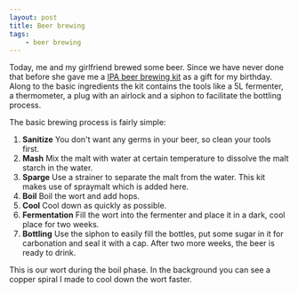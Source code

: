 ```yaml
---
layout: post
title: Beer brewing
tags:
    - beer brewing
---
```


Today, me and my girlfriend brewed some beer.
Since we have never done that before she gave me a [IPA beer brewing kit](http://www.koksbryggeriet.se/)
as a gift for my birthday. Along to the basic ingredients the kit contains the tools like a 5L fermenter,
a thermometer, a plug with an airlock and a siphon to facilitate the bottling process.

The basic brewing process is fairly simple:

1. **Sanitize** You don't want any germs in your beer, so clean your tools first.
2. **Mash** Mix the malt with water at certain temperature to dissolve the malt starch in the water.
3. **Sparge** Use a strainer to separate the malt from the water. This kit makes use of spraymalt which is added here.
4. **Boil** Boil the wort and add hops.
5. **Cool** Cool down as quickly as possible.
6. **Fermentation** Fill the wort into the fermenter and place it in a dark, cool place for two weeks.
7. **Bottling** Use the siphon to easily fill the bottles, put some sugar in it for carbonation and seal it with a cap.
    After two more weeks, the beer is ready to drink. 

<amp-video
    width="800" height="600"
    layout="responsive"
    src="{{site.post_images}}/2016-07-30-brewing.mp4"
    poster="{{site.post_images}}/2016-07-30-brewing-poster.jpg"
    autoplay loop>
</amp-video>
This is our wort during the boil phase. In the background you can see a copper spiral I made to cool down the wort faster.